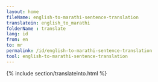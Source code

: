```yaml
---
layout: home
fileName: english-to-marathi-sentence-translation
translatein: english_to_marathi
folderName : translate
lang: id
from: en
to: mr
permalink: /id/english-to-marathi-sentence-translation
tool: english-to-marathi-sentence-translation
---
```

{% include section/translateinto.html %}